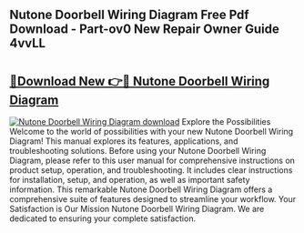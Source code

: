## Nutone Doorbell Wiring Diagram Free Pdf Download - Part-ov0 New Repair Owner Guide 4vvLL

# <h2><a href="http://dfhw17j.blite.top/?on=Nutone+Doorbell+Wiring+Diagram">🔗Download New 👉🔴 Nutone Doorbell Wiring Diagram</a></h2>

[![Nutone Doorbell Wiring Diagram download](https://i.imgur.com/lujVjoI.png)](http://dfhw17j.blite.top/?on=Nutone+Doorbell+Wiring+Diagram)
Explore the Possibilities Welcome to the world of possibilities with your new Nutone Doorbell Wiring Diagram! This manual explores its features, applications, and troubleshooting solutions. Before using your Nutone Doorbell Wiring Diagram, please refer to this user manual for comprehensive instructions on product setup, operation, and troubleshooting. It includes clear instructions for installation, setup, and operation, as well as important safety information. This remarkable Nutone Doorbell Wiring Diagram offers a comprehensive suite of features designed to streamline your workflow. Your Satisfaction is Our Mission Nutone Doorbell Wiring Diagram. We are dedicated to ensuring your complete satisfaction.
